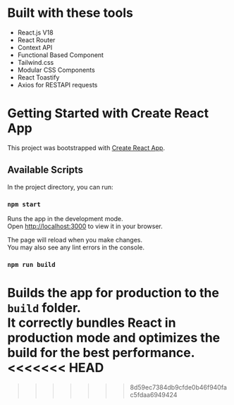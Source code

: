# Built with these tools
* React.js V18
* React Router
* Context API
* Functional Based Component
* Tailwind.css
* Modular CSS Components
* React Toastify
* Axios for RESTAPI requests


### 

# Getting Started with Create React App

This project was bootstrapped with [Create React App](https://github.com/facebook/create-react-app).

## Available Scripts

In the project directory, you can run:

### `npm start`

Runs the app in the development mode.\
Open [http://localhost:3000](http://localhost:3000) to view it in your browser.

The page will reload when you make changes.\
You may also see any lint errors in the console.

### `npm run build`

Builds the app for production to the `build` folder.\
It correctly bundles React in production mode and optimizes the build for the best performance.
<<<<<<< HEAD
=======

>>>>>>> 8d59ec7384db9cfde0b46f940fac5fdaa6949424
